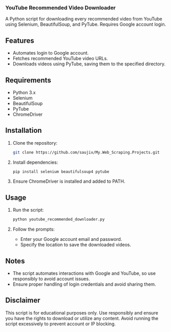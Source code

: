 ### YouTube Recommended Video Downloader

A Python script for downloading every recommended video from YouTube using Selenium, BeautifulSoup, and PyTube. Requires Google account login.

## Features

- Automates login to Google account.
- Fetches recommended YouTube video URLs.
- Downloads videos using PyTube, saving them to the specified directory.

## Requirements

- Python 3.x
- Selenium
- BeautifulSoup
- PyTube
- ChromeDriver

## Installation

1. Clone the repository:
   ```bash
   git clone https://github.com/saujix/My.Web_Scraping.Projects.git
   ```

2. Install dependencies:
   ```bash
   pip install selenium beautifulsoup4 pytube
   ```

3. Ensure ChromeDriver is installed and added to PATH.

## Usage

1. Run the script:
   ```bash
   python youtube_recommended_downloader.py
   ```

2. Follow the prompts:
   - Enter your Google account email and password.
   - Specify the location to save the downloaded videos.

## Notes

- The script automates interactions with Google and YouTube, so use responsibly to avoid account issues.
- Ensure proper handling of login credentials and avoid sharing them.

## Disclaimer

This script is for educational purposes only. Use responsibly and ensure you have the rights to download or utilize any content. Avoid running the script excessively to prevent account or IP blocking.
